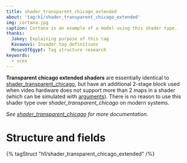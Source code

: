 ```yaml
---
title: shader_transparent_chicago_extended
about: 'tag:h1/shader_transparent_chicago_extended'
img: cortana.jpg
caption: Cortana is an example of a model using this shader type.
thanks:
  Jakey: Explaining purpose of this tag
  Kavawuvi: Invader tag definitions
  MosesOfEgypt: Tag structure research
keywords:
  - scex
---
```

**Transparent chicago extended shaders** are essentially identical to [shader_transparent_chicago](~), but have an additional 2-stage block used when video hardware does not support more than 2 maps in a shader (which can be simulated with [arguments](~arguments#graphics-options)). There is no reason to use this shader type over _shader_transparent_chicago_ on modern systems.

_See [shader_transparent_chicago](~) for more documentation._

# Structure and fields

{% tagStruct "h1/shader_transparent_chicago_extended" /%}
